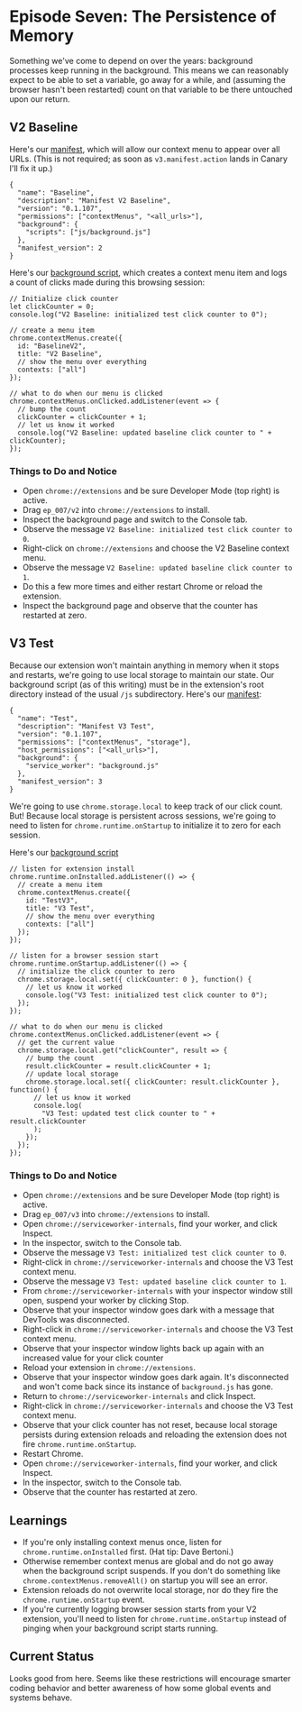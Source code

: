# Episode Seven: The Persistence of Memory

Something we've come to depend on over the years: background processes keep running in the background. This means we can reasonably expect to be able to set a variable, go away for a while, and (assuming the browser hasn't been restarted) count on that variable to be there untouched upon our return.

## V2 Baseline

Here's our [manifest](https://github.com/kentbrew/learning-manifest-v3/blob/master/ep_007/v2/manifest.json), which will allow our context menu to appear over all URLs. (This is not required; as soon as `v3.manifest.action` lands in Canary I'll fix it up.)

```
{
  "name": "Baseline",
  "description": "Manifest V2 Baseline",
  "version": "0.1.107",
  "permissions": ["contextMenus", "<all_urls>"],
  "background": {
    "scripts": ["js/background.js"]
  },
  "manifest_version": 2
}
```

Here's our [background script](https://github.com/kentbrew/learning-manifest-v3/blob/master/ep_007/v2/js/background.js), which creates a context menu item and logs a count of clicks made during this browsing session:

```
// Initialize click counter
let clickCounter = 0;
console.log("V2 Baseline: initialized test click counter to 0");

// create a menu item
chrome.contextMenus.create({
  id: "BaselineV2",
  title: "V2 Baseline",
  // show the menu over everything
  contexts: ["all"]
});

// what to do when our menu is clicked
chrome.contextMenus.onClicked.addListener(event => {
  // bump the count
  clickCounter = clickCounter + 1;
  // let us know it worked
  console.log("V2 Baseline: updated baseline click counter to " + clickCounter);
});
```

### Things to Do and Notice

- Open `chrome://extensions` and be sure Developer Mode (top right) is active.
- Drag `ep_007/v2` into `chrome://extensions` to install.
- Inspect the background page and switch to the Console tab.
- Observe the message `V2 Baseline: initialized test click counter to 0`.
- Right-click on `chrome://extensions` and choose the V2 Baseline context menu.
- Observe the message `V2 Baseline: updated baseline click counter to 1`.
- Do this a few more times and either restart Chrome or reload the extension.
- Inspect the background page and observe that the counter has restarted at zero.

## V3 Test

Because our extension won't maintain anything in memory when it stops and restarts, we're going to use local storage to maintain our state. Our background script (as of this writing) must be in the extension's root directory instead of the usual `/js` subdirectory. Here's our [manifest](https://github.com/kentbrew/learning-manifest-v3/blob/master/ep_007/v3/manifest.json):

```
{
  "name": "Test",
  "description": "Manifest V3 Test",
  "version": "0.1.107",
  "permissions": ["contextMenus", "storage"],
  "host_permissions": ["<all_urls>"],
  "background": {
    "service_worker": "background.js"
  },
  "manifest_version": 3
}
```

We're going to use `chrome.storage.local` to keep track of our click count. But! Because local storage is persistent across sessions, we're going to need to listen for `chrome.runtime.onStartup` to initialize it to zero for each session.

Here's our [background script](https://github.com/kentbrew/learning-manifest-v3/blob/master/ep_007/v3/background.js)

```
// listen for extension install
chrome.runtime.onInstalled.addListener(() => {
  // create a menu item
  chrome.contextMenus.create({
    id: "TestV3",
    title: "V3 Test",
    // show the menu over everything
    contexts: ["all"]
  });
});

// listen for a browser session start
chrome.runtime.onStartup.addListener(() => {
  // initialize the click counter to zero
  chrome.storage.local.set({ clickCounter: 0 }, function() {
    // let us know it worked
    console.log("V3 Test: initialized test click counter to 0");
  });
});

// what to do when our menu is clicked
chrome.contextMenus.onClicked.addListener(event => {
  // get the current value
  chrome.storage.local.get("clickCounter", result => {
    // bump the count
    result.clickCounter = result.clickCounter + 1;
    // update local storage
    chrome.storage.local.set({ clickCounter: result.clickCounter }, function() {
      // let us know it worked
      console.log(
        "V3 Test: updated test click counter to " + result.clickCounter
      );
    });
  });
});
```

### Things to Do and Notice

- Open `chrome://extensions` and be sure Developer Mode (top right) is active.
- Drag `ep_007/v3` into `chrome://extensions` to install.
- Open `chrome://serviceworker-internals`, find your worker, and click Inspect.
- In the inspector, switch to the Console tab.
- Observe the message `V3 Test: initialized test click counter to 0`.
- Right-click in `chrome://serviceworker-internals` and choose the V3 Test context menu.
- Observe the message `V3 Test: updated baseline click counter to 1`.
- From `chrome://serviceworker-internals` with your inspector window still open, suspend your worker by clicking Stop.
- Observe that your inspector window goes dark with a message that DevTools was disconnected.
- Right-click in `chrome://serviceworker-internals` and choose the V3 Test context menu.
- Observe that your inspector window lights back up again with an increased value for your click counter
- Reload your extension in `chrome://extensions`.
- Observe that your inspector window goes dark again. It's disconnected and won't come back since its instance of `background.js` has gone.
- Return to `chrome://serviceworker-internals` and click Inspect.
- Right-click in `chrome://serviceworker-internals` and choose the V3 Test context menu.
- Observe that your click counter has not reset, because local storage persists during extension reloads and reloading the extension does not fire `chrome.runtime.onStartup`.
- Restart Chrome.
- Open `chrome://serviceworker-internals`, find your worker, and click Inspect.
- In the inspector, switch to the Console tab.
- Observe that the counter has restarted at zero.

## Learnings

- If you're only installing context menus once, listen for `chrome.runtime.onInstalled` first.  (Hat tip:  Dave Bertoni.)
- Otherwise remember context menus are global and do not go away when the background script suspends. If you don't do something like `chrome.contextMenus.removeAll()` on startup you will see an error.
- Extension reloads do not overwrite local storage, nor do they fire the `chrome.runtime.onStartup` event.
- If you're currently logging browser session starts from your V2 extension, you'll need to listen for `chrome.runtime.onStartup` instead of pinging when your background script starts running.

## Current Status

Looks good from here. Seems like these restrictions will encourage smarter coding behavior and better awareness of how some global events and systems behave.
